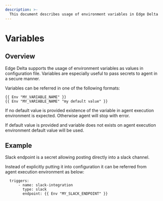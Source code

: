 ```yaml
---
description: >-
  This document describes usage of environment variables in Edge Delta configuration.
---
```


# Variables

## Overview

Edge Delta supports the usage of environment variables as values in configuration file. Variables are especially useful to pass secrets to agent in a secure manner.

Variables can be referred in one of the following formats:

```
{{ Env "MY_VARIABLE_NAME" }}
{{ Env "MY_VARIABLE_NAME" "my default value" }}
```

If no default value is provided existence of the variable in agent execution environment is expected. Otherwise agent will stop with error.

If default value is provided and variable does not exists on agent execution environment default value will be used.

## Example

Slack endpoint is a secret allowing posting directly into a slack channel.

Instead of explicitly putting it into configuration it can be referred from agent execution environment as below:

```
  triggers:
      - name: slack-integration
        type: slack
        endpoint: {{ Env "MY_SLACK_ENDPOINT" }}
```

